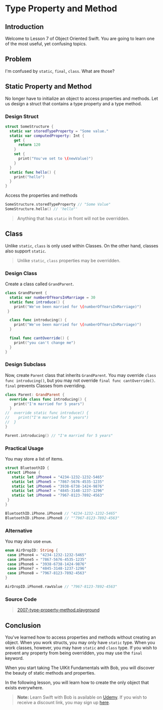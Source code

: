# Type Property and Method

## Introduction
Welcome to Lesson 7 of Object Oriented Swift. You are going to learn one of the most useful, yet confusing topics.

## Problem
 I'm confused by `static`, `final`, `class`. What are those?

## Static Property and Method
No longer have to initialize an object to access properties and methods. Let us design a struct that contains a type property and a type method.

### Design Struct

```swift
struct SomeStructure {
  static var storedTypeProperty = "Some value."
  static var computedProperty: Int {
    get {
      return 120
    }
    set {
      print("You've set to \(newValue)")
    }
  }
  static func hello() {
    print("hello")
  }
}
```

Access the properties and methods

```swift
SomeStructure.storedTypeProperty // "Some Value"
SomeStructure.hello() // 'hello"'
```

> Anything that has `static` in front will not be overridden.

## Class
Unlike `static`, `class` is only used within Classes. On the other hand, classes also support `static`.

> Unlike `static`, `class` properties may be overridden.

### Design Class
Create a class called `GrandParent`.

```swift
class GrandParent {
  static var numberOfYearsInMarriage = 30
  static func introduce() {
    print("We've been married for \(numberOfYearsInMarriage)")
 }

  class func introducing() {
    print("We've been married for \(numberOfYearsInMarriage)")
  }

  final func cantOverride() {
    print("you can't change me")
  }
}
```

### Design Subclass
Now, create `Parent` class that inherits `GrandParent`.  You may override `class func introducing()`, but you may not override `final func cantOverride()`. `final` prevents Classes from overriding.

```swift
class Parent: GrandParent {
  override class func introducing() {
    print("I'm married for 5 years")
  }
//  override static func introduce() {
//    print("I'm married for 5 years")
//  }
}

Parent.introducing() // "I'm married for 5 years"
```


### Practical Usage
You may store a list of items.

```swift
struct BluetoothID {
 struct iPhone {
   static let iPhone4 = "4234-1232-1232-5465"
   static let iPhone5 = "7867-5676-4535-1235"
   static let iPhone6 = "3938-6738-1424-9876"
   static let iPhone7 = "4845-3148-1237-1296"
   static let iPhone8 = "7967-8123-7892-4563"
 }
}
```

```swift
BluetoothID.iPhone.iPhone8 // "4234-1232-1232-5465"
BluetoothID.iPhone.iPhone8 // ""7967-8123-7892-4563"
```

### Alternative

You may also use `enum`.
```swift
enum AirDropID: String {
 case iPhone4 = "4234-1232-1232-5465"
 case iPhone5 = "7867-5676-4535-1235"
 case iPhone6 = "3938-6738-1424-9876"
 case iPhone7 = "4845-3148-1237-1296"
 case iPhone8 = "7967-8123-7892-4563"
}

AirDropID.iPhone8.rawValue // "7967-8123-7892-4563"
```

### Source Code
> [2007-type-property-method.playground](https://www.dropbox.com/sh/cszgru0x6vb0jn2/AADEee1P33qrTWynU5BEUr7pa?dl=0)


## Conclusion
You've learned how to access properties and methods without creating an object. When you work structs, you may only have `static` type. When you work classes, however, you may have `static` and `class` type. If you wish to prevent any property from being overridden, you may use the `final` keyword.

When you start taking The UIKit Fundamentals with Bob, you will discover the beauty of static methods and properties.

In the following lesson, you will learn how to create the only object that exists everywhere.


> **Note:** Learn Swift with Bob is available on [Udemy](https://udemy.com/learn-swift-with-bob/). If you wish to receive a discount link, you may sign up [here](https://goo.gl/RR4K27).
